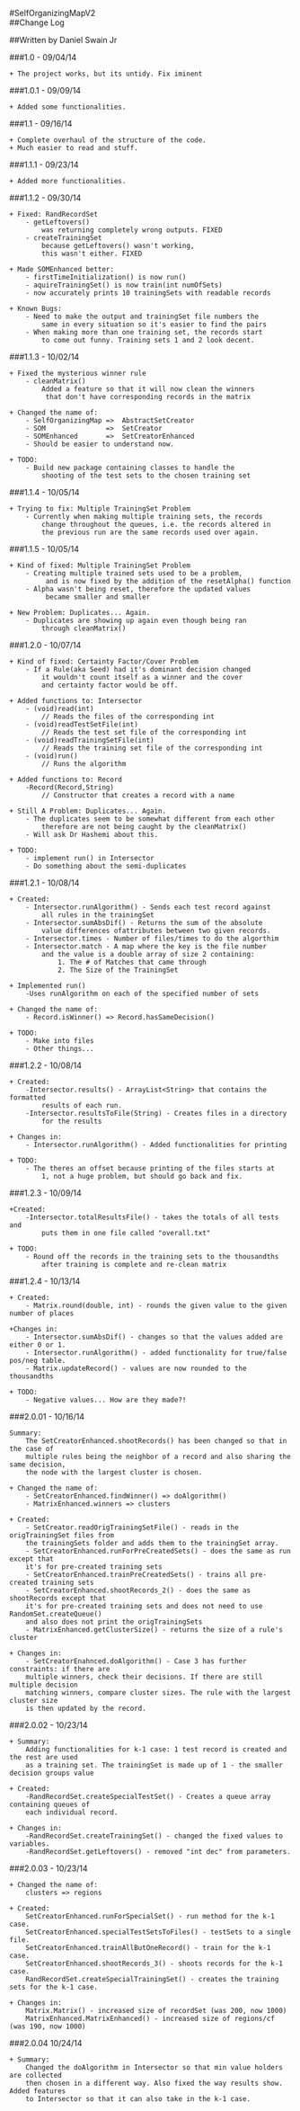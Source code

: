 #SelfOrganizingMapV2  
##Change Log

##Written by Daniel Swain Jr

###1.0 	- 09/04/14

	+ The project works, but its untidy. Fix iminent

###1.0.1 	- 09/09/14

	+ Added some functionalities.

###1.1 	- 09/16/14

	+ Complete overhaul of the structure of the code.
	+ Much easier to read and stuff.

###1.1.1 	- 09/23/14

	+ Added more functionalities. 

###1.1.2 	- 09/30/14

	+ Fixed: RandRecordSet
		- getLeftovers() 	
			was returning completely wrong outputs. FIXED
		- createTrainingSet	
			because getLeftovers() wasn't working,
			this wasn't either. FIXED

	+ Made SOMEnhanced better:
		- firstTimeInitialization() is now run()
		- aquireTrainingSet() is now train(int numOfSets)
		- now accurately prints 10 trainingSets with readable records

	+ Known Bugs:
		- Need to make the output and trainingSet file numbers the 
			same in every situation so it's easier to find the pairs
		- When making more than one training set, the records start 
			to come out funny. Training sets 1 and 2 look decent.

###1.1.3 	- 10/02/14

	+ Fixed the mysterious winner rule
		- cleanMatrix()		
			Added a feature so that it will now clean the winners
			 that don't have corresponding records in the matrix

	+ Changed the name of:
		- SelfOrganizingMap =>	AbstractSetCreator
		- SOM  				=>	SetCreator
		- SOMEnhanced		=>	SetCreatorEnhanced
		- Should be easier to understand now.

	+ TODO:
		- Build new package containing classes to handle the
			shooting of the test sets to the chosen training set
		
###1.1.4	- 10/05/14

	+ Trying to fix: Multiple TrainingSet Problem
		- Currently when making multiple training sets, the records
		 	change throughout the queues, i.e. the records altered in 
		 	the previous run are the same records used over again.

###1.1.5	- 10/05/14

	+ Kind of fixed: Multiple TrainingSet Problem
		- Creating multiple trained sets used to be a problem,
			 and is now fixed by the addition of the resetAlpha() function
		- Alpha wasn't being reset, therefore the updated values
			 became smaller and smaller

	+ New Problem: Duplicates... Again.
		- Duplicates are showing up again even though being ran 
			through cleanMatrix()

###1.2.0 	- 10/07/14

	+ Kind of fixed: Certainty Factor/Cover Problem
		- If a Rule(aka Seed) had it's dominant decision changed
			it wouldn't count itself as a winner and the cover
			and certainty factor would be off.

	+ Added functions to: Intersector
		- (void)read(int) 	
			// Reads the files of the corresponding int
		- (void)readTestSetFile(int)	
			// Reads the test set file of the corresponding int
		- (void)readTrainingSetFile(int)
			// Reads the training set file of the corresponding int
		- (void)run()		
			// Runs the algorithm

	+ Added functions to: Record
		-Record(Record,String)
			// Constructor that creates a record with a name

	+ Still A Problem: Duplicates... Again.
		- The duplicates seem to be somewhat different from each other
			therefore are not being caught by the cleanMatrix()
		- Will ask Dr Hashemi about this.

	+ TODO:
		- implement run() in Intersector
		- Do something about the semi-duplicates

###1.2.1 	- 10/08/14
	
	+ Created:
		- Intersector.runAlgorithm() - Sends each test record against
			all rules in the trainingSet
		- Intersector.sumAbsDif() - Returns the sum of the absolute 
			value differences ofattributes between two given records.
		- Intersector.times	- Number of files/times to do the algorthim
		- Intersector.match - A map where the key is the file number
			and the value is a double array of size 2 containing:
				1. The # of Matches that came through
				2. The Size of the TrainingSet

	+ Implemented run()
		-Uses runAlgorithm on each of the specified number of sets

	+ Changed the name of:
		- Record.isWinner() => Record.hasSameDecision()

	+ TODO:
		- Make into files
		- Other things...

###1.2.2 	- 10/08/14

	+ Created:
		-Intersector.results() - ArrayList<String> that contains the formatted
			results of each run.
		-Intersector.resultsToFile(String) - Creates files in a directory
			for the results

	+ Changes in:
		- Intersector.runAlgorithm() - Added functionalities for printing

	+ TODO:
		- The theres an offset because printing of the files starts at
			1, not a huge problem, but should go back and fix.

###1.2.3 	- 10/09/14

	+Created:
		-Intersector.totalResultsFile() - takes the totals of all tests and
			puts them in one file called "overall.txt"

	+ TODO:
		- Round off the records in the training sets to the thousandths 
			after training is complete and re-clean matrix

###1.2.4	- 10/13/14

	+ Created:
		- Matrix.round(double, int) - rounds the given value to the given number of places

	+Changes in:
		- Intersector.sumAbsDif() - changes so that the values added are either 0 or 1.
		- Intersector.runAlgorithm() - added functionality for true/false pos/neg table.
		- Matrix.updateRecord() - values are now rounded to the thousandths

	+ TODO:
		- Negative values... How are they made?!

###2.0.01	- 10/16/14
	
	Summary:
		The SetCreatorEnhanced.shootRecords() has been changed so that in the case of 
		multiple rules being the neighbor of a record and also sharing the same decision,
		the node with the largest cluster is chosen.

	+ Changed the name of:
		- SetCreatorEnhanced.findWinner() => doAlgorithm()
		- MatrixEnhanced.winners => clusters

	+ Created:
		- SetCreator.readOrigTrainingSetFile() - reads in the origTrainingSet files from
		the trainingSets folder and adds them to the trainingSet array.
		- SetCreatorEnhanced.runForPreCreatedSets() - does the same as run except that
		it's for pre-created training sets
		- SetCreatorEnhanced.trainPreCreatedSets() - trains all pre-created training sets
		- SetCreatorEnhanced.shootRecords_2() - does the same as shootRecords except that
		it's for pre-created training sets and does not need to use RandomSet.createQueue()
		and also does not print the origTrainingSets
		- MatrixEnhanced.getClusterSize() - returns the size of a rule's cluster

	+ Changes in:
		- SetCreatorEnahnced.doAlgorithm() - Case 3 has further constraints: if there are
		multiple winners, check their decisions. If there are still multiple decision 
		matching winners, compare cluster sizes. The rule with the largest cluster size
		is then updated by the record.

###2.0.02 	- 10/23/14
	
	+ Summary:
		Adding functionalities for k-1 case: 1 test record is created and the rest are used
		as a training set. The trainingSet is made up of 1 - the smaller decision groups value

	+ Created:
		-RandRecordSet.createSpecialTestSet() - Creates a queue array containing queues of
		each individual record.

	+ Changes in:
		-RandRecordSet.createTrainingSet() - changed the fixed values to variables.
		-RandRecordSet.getLeftovers() - removed "int dec" from parameters.

###2.0.03 	- 10/23/14

	+ Changed the name of:
		clusters => regions

	+ Created:
		SetCreatorEnhanced.runForSpecialSet() - run method for the k-1 case.
		SetCreatorEnhanced.specialTestSetsToFiles() - testSets to a single file.
		SetCreatorEnhanced.trainAllButOneRecord() - train for the k-1 case.
		SetCreatorEnhanced.shootRecords_3() - shoots records for the k-1 case.
		RandRecordSet.createSpecialTrainingSet() - creates the training sets for the k-1 case.

	+ Changes in:
		Matrix.Matrix() - increased size of recordSet (was 200, now 1000)
		MatrixEnhanced.MatrixEnhanced() - increased size of regions/cf (was 190, now 1000)

###2.0.04 	10/24/14

	+ Summary:
		Changed the doAlgorithm in Intersector so that min value holders are collected
		then chosen in a different way. Also fixed the way results show. Added features
		to Intersector so that it can also take in the k-1 case.
